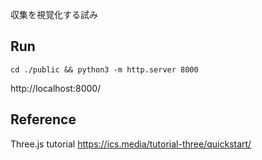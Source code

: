 収集を視覚化する試み

## Run

```
cd ./public && python3 -m http.server 8000
```

http://localhost:8000/

## Reference

Three.js tutorial
https://ics.media/tutorial-three/quickstart/
